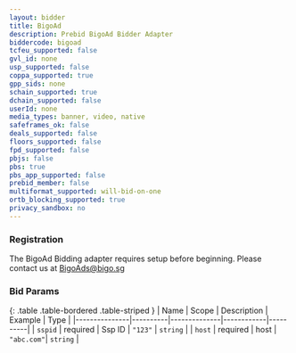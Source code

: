 ```yaml
---
layout: bidder
title: BigoAd
description: Prebid BigoAd Bidder Adapter
biddercode: bigoad
tcfeu_supported: false
gvl_id: none
usp_supported: false
coppa_supported: true
gpp_sids: none
schain_supported: true
dchain_supported: false
userId: none
media_types: banner, video, native
safeframes_ok: false
deals_supported: false
floors_supported: false
fpd_supported: false
pbjs: false
pbs: true
pbs_app_supported: false
prebid_member: false
multiformat_supported: will-bid-on-one
ortb_blocking_supported: true
privacy_sandbox: no
---
```


### Registration

The BigoAd Bidding adapter requires setup before beginning. Please contact us at <BigoAds@bigo.sg>

### Bid Params

{: .table .table-bordered .table-striped }
| Name          | Scope    | Description  | Example    | Type     |
|---------------|----------|--------------|------------|----------|
| `sspid`       | required | Ssp ID       | `"123"`    | `string` |
| `host`        | required | host         | `"abc.com"`| `string` |
